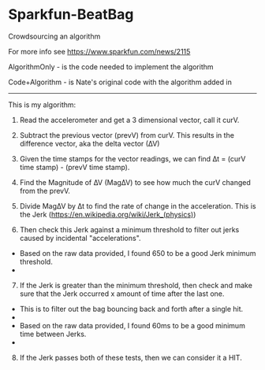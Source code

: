 # Sparkfun-BeatBag
Crowdsourcing an algorithm 

For more info see https://www.sparkfun.com/news/2115

AlgorithmOnly - is the code needed to implement the algorithm

Code+Algorithm - is Nate's original code with the algorithm added in


--------------------
This is my algorithm:

1) Read the accelerometer and get a 3 dimensional vector, call it curV. 

2) Subtract the previous vector (prevV) from curV. This results in the difference vector, aka the delta vector (∆V)

3) Given the time stamps for the vector readings, we can find ∆t = (curV time stamp) - (prevV time stamp).

4) Find the Magnitude of ∆V (Mag∆V) to see how much the curV changed from the prevV.

5) Divide Mag∆V by ∆t to find the rate of change in the acceleration. This is the Jerk (https://en.wikipedia.org/wiki/Jerk_(physics))

6) Then check this Jerk against a minimum threshold to filter out jerks caused by incidental "accelerations". 

  - Based on the raw data provided, I found 650 to be a good Jerk minimum threshold. 
  - 
7) If the Jerk is greater than the minimum threshold, then check and make sure that the Jerk occurred x amount of time after the last
one. 
  - This is to filter out the bag bouncing back and forth after a single hit. 
  - 
  - Based on the raw data provided, I found 60ms to be a good minimum time between Jerks. 
  - 
8) If the Jerk passes both of these tests, then we can consider it a HIT. 
